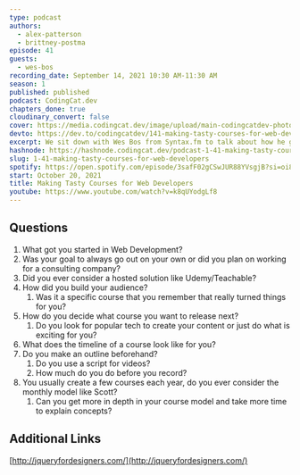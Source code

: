 ```yaml
---
type: podcast
authors:
  - alex-patterson
  - brittney-postma
episode: 41
guests:
  - wes-bos
recording_date: September 14, 2021 10:30 AM-11:30 AM
season: 1
published: published
podcast: CodingCat.dev
chapters_done: true
cloudinary_convert: false
cover: https://media.codingcat.dev/image/upload/main-codingcatdev-photo/ggdj4h0vqdxogm3nczy5.png
devto: https://dev.to/codingcatdev/141-making-tasty-courses-for-web-developers-4bn3
excerpt: We sit down with Wes Bos from Syntax.fm to talk about how he got started in web development, how to create courses, and how to get paid for your hard work.
hashnode: https://hashnode.codingcat.dev/podcast-1-41-making-tasty-courses-for-web-developers
slug: 1-41-making-tasty-courses-for-web-developers
spotify: https://open.spotify.com/episode/3safF02gCSwJUR88YVsgjB?si=oi8cFvMlQdeet3S4G306Zg
start: October 20, 2021
title: Making Tasty Courses for Web Developers
youtube: https://www.youtube.com/watch?v=k8qUYodgLf8
---
```


## Questions

1. What got you started in Web Development?
2. Was your goal to always go out on your own or did you plan on working for a consulting company?
3. Did you ever consider a hosted solution like Udemy/Teachable?
4. How did you build your audience?
   1. Was it a specific course that you remember that really turned things for you?
5. How do you decide what course you want to release next?
   1. Do you look for popular tech to create your content or just do what is exciting for you?
6. What does the timeline of a course look like for you?
7. Do you make an outline beforehand?
   1. Do you use a script for videos?
   2. How much do you do before you record?
8. You usually create a few courses each year, do you ever consider the monthly model like Scott?
   1. Can you get more in depth in your course model and take more time to explain concepts?

## Additional Links

[http://jqueryfordesigners.com/](http://jqueryfordesigners.com/)
